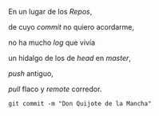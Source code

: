 <p>En un lugar de los <em>Repos</em>,</p> <p>de cuyo <em>commit</em> no quiero acordarme,</p> <p>no ha mucho <em>log</em> que vivía</p> <p>un hidalgo de los de <em>head</em> en <em>master</em>,</p> <p><em>push</em> antiguo,</p> <p><em>pull</em> flaco y <em>remote</em> corredor.</p>
<p><code>git commit -m &quot;Don Quijote de la Mancha&quot;</code> </p>